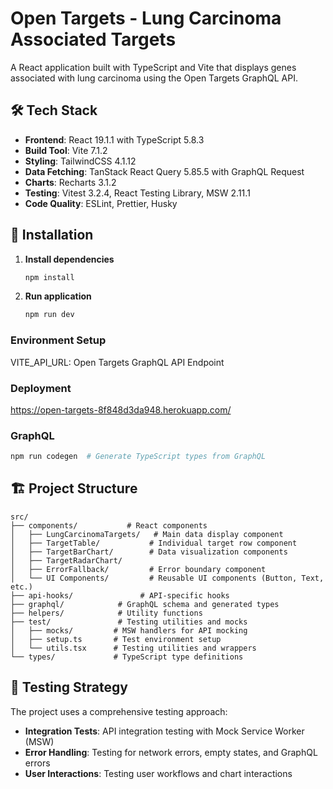 # Open Targets - Lung Carcinoma Associated Targets

A React application built with TypeScript and Vite that displays genes associated with lung carcinoma using the Open Targets GraphQL API.

## 🛠️ Tech Stack

- **Frontend**: React 19.1.1 with TypeScript 5.8.3
- **Build Tool**: Vite 7.1.2
- **Styling**: TailwindCSS 4.1.12
- **Data Fetching**: TanStack React Query 5.85.5 with GraphQL Request
- **Charts**: Recharts 3.1.2
- **Testing**: Vitest 3.2.4, React Testing Library, MSW 2.11.1
- **Code Quality**: ESLint, Prettier, Husky

## 🔧 Installation

1. **Install dependencies**

   ```bash
   npm install
   ```

2. **Run application**
   ```bash
   npm run dev
   ```

### Environment Setup

VITE_API_URL: Open Targets GraphQL API Endpoint

### Deployment

https://open-targets-8f848d3da948.herokuapp.com/

### GraphQL

```bash
npm run codegen  # Generate TypeScript types from GraphQL
```

## 🏗️ Project Structure

```
src/
├── components/           # React components
│   ├── LungCarcinomaTargets/   # Main data display component
│   ├── TargetTable/           # Individual target row component
│   ├── TargetBarChart/        # Data visualization components
│   ├── TargetRadarChart/
│   ├── ErrorFallback/         # Error boundary component
│   └── UI Components/         # Reusable UI components (Button, Text, etc.)
├── api-hooks/               # API-specific hooks
├── graphql/            # GraphQL schema and generated types
├── helpers/            # Utility functions
├── test/               # Testing utilities and mocks
│   ├── mocks/         # MSW handlers for API mocking
│   ├── setup.ts       # Test environment setup
│   └── utils.tsx      # Testing utilities and wrappers
└── types/             # TypeScript type definitions
```

## 🧪 Testing Strategy

The project uses a comprehensive testing approach:

- **Integration Tests**: API integration testing with Mock Service Worker (MSW)
- **Error Handling**: Testing for network errors, empty states, and GraphQL errors
- **User Interactions**: Testing user workflows and chart interactions
